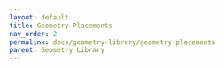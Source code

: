 ```yaml
---
layout: default
title: Geometry Placements
nav_order: 2
permalink: docs/geometry-library/geometry-placements
parent: Geometry Library
---
```

